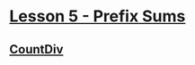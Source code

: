 # [Lesson 5 - Prefix Sums](https://codility.com/programmers/lessons/5-prefix_sums/)

## [CountDiv](CountDiv.md)